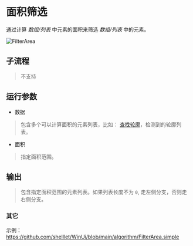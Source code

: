 # 面积筛选
通过计算 *数组/列表* 中元素的面积来筛选 *数组/列表* 中的元素。


![FilterArea](./images/11.png ':size=90%')


## 子流程

> 不支持

## 运行参数


* 数据
> 包含多个可以计算面积的元素列表，比如： [查找轮廓](./actions/detection/FindContours.md)，检测到的轮廓列表。
* 面积
> 指定面积范围。

## 输出

> 包含指定面积范围的元素列表。如果列表长度不为 `0`, 走左侧分支，否则走右侧分支。


### 其它

示例：https://github.com/shelllet/WinUi/blob/main/algorithm/FilterArea.simple





